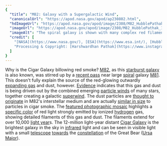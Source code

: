 ```yaml
---
{
  "title": "M82: Galaxy with a Supergalactic Wind",
  "canonicalUrl": "https://apod.nasa.gov/apod/ap230802.html",
  "hdImageUrl": "https://apod.nasa.gov/apod/image/2308/M82_HubblePathak_8150.jpg",
  "imageUrl": "https://apod.nasa.gov/apod/image/2308/M82_HubblePathak_1080.jpg",
  "imageAlt": "The spiral galaxy is shown with many complex red filaments extending out. Please see the explanation for more detailed information.",
  "credit": [
    "[NASA](https://www.nasa.gov/), [ESA](https://www.esa.int/), [Hubble](https://www.nasa.gov/mission_pages/hubble/story/index.html)",
    "Processing & Copyright: [Harshwardhan Pathak](https://www.instagram.com/mr.cosmic.wanderer/)"
  ]
}
---
```


Why is the Cigar Galaxy billowing red smoke? [M82](https://en.wikipedia.org/wiki/Messier_82), as this [starburst galaxy](https://en.wikipedia.org/wiki/Starburst_galaxy) is also known, was stirred up by a [recent pass](https://apod.nasa.gov/apod/ap160203.html) near large [spiral](https://apod.nasa.gov/apod/spiral_galaxies.html) galaxy [M81](https://apod.nasa.gov/apod/ap210312.html). This doesn't fully explain the source of the red-glowing outwardly [expanding gas](https://youtu.be/WOLUDpYhzp0?t=34) and dust, however. [Evidence](https://ui.adsabs.harvard.edu/abs/1999ApJ...523..575L/abstract) indicates that this gas and dust is being driven out by the combined emerging [particle winds](https://science.nasa.gov/science-news/news-articles/effects-of-the-solar-wind) of many stars, together creating a galactic [superwind](http://ned.ipac.caltech.edu/level5/March01/Heckman/frames.html). The dust particles are [thought to originate](https://ui.adsabs.harvard.edu/abs/2019PASJ...71...87Y/abstract) in M82's interstellar medium and are actually [similar in size](https://www.jstor.org/stable/26058972) to particles in cigar smoke. The [featured photographic mosaic](https://www.instagram.com/p/CvIxl-4SVbs/) highlights a [specific color](https://en.wikipedia.org/wiki/H-alpha) of red light strongly emitted by ionized [hydrogen](https://en.wikipedia.org/wiki/Hydrogen) gas, showing detailed filaments of this gas and dust. The filaments extend for over 10,000 [light year](https://spaceplace.nasa.gov/light-year/)s. The 12-million light-year distant [Cigar Galaxy](https://apod.nasa.gov/apod/ap040601.html) is the brightest galaxy in the sky in [infrared](https://coolcosmos.ipac.caltech.edu/page/what_is_infrared) light and can be seen in visible light with a small [telescope](https://www.howstuffworks.com/telescope.htm) [towards](https://apod.nasa.gov/apod/ap110624.html) the [constellation](https://spaceplace.nasa.gov/constellations/) of the Great Bear ([Ursa Major](https://en.wikipedia.org/wiki/Ursa_Major)).

